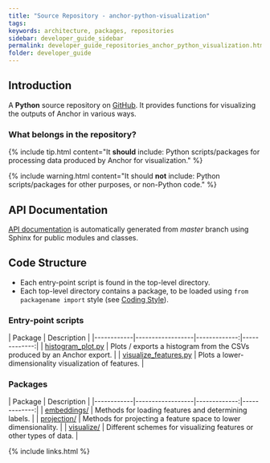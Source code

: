 ```yaml
---
title: "Source Repository - anchor-python-visualization"
tags:
keywords: architecture, packages, repositories
sidebar: developer_guide_sidebar
permalink: developer_guide_repositories_anchor_python_visualization.html
folder: developer_guide
---
```


## Introduction

A **Python** source repository on [GitHub](https://www.anchoranalysis.org/anchor-python-visualization/). It provides functions for visualizing the outputs of Anchor in various ways.

### What belongs in the repository?

{% include tip.html content="It **should** include: Python scripts/packages for processing data produced by Anchor for visualization." %}

{% include warning.html content="It should **not** include: Python scripts/packages for other purposes, or non-Python code." %}

## API Documentation

[API documentation](https://www.anchoranalysis.org/anchor-python-visualization/) is automatically generated from *master* branch using Sphinx for public modules and classes.

## Code Structure

- Each entry-point script is found in the top-level directory.
- Each top-level directory contains a package, to be loaded using `from packagename import` style (see [Coding Style](/developer_guide_architecture_coding_style.html#python)).

### Entry-point scripts

| Package | Description  |
|------------|------------------|-------------:|-------------:|
| [histogram_plot.py](https://github.com/anchoranalysis/anchor-python-visualization/blob/master/src/anchor_python_visualization/histogram_plot.py) | Plots / exports a histogram from the CSVs produced by an Anchor export. |
| [visualize_features.py](https://github.com/anchoranalysis/anchor-python-visualization/blob/master/src/anchor_python_visualization/visualize_features.py) | Plots a lower-dimensionality visualization of features. |

### Packages

| Package | Description  |
|------------|------------------|-------------:|-------------:|
| [embeddings/](https://github.com/anchoranalysis/anchor-python-visualization/tree/master/src/anchor_python_visualization/embeddings) | Methods for loading features and determining labels. |
| [projection/](https://github.com/anchoranalysis/anchor-python-visualization/tree/master/src/anchor_python_visualization/projection) | Methods for projecting a feature space to lower dimensionality. |
| [visualize/](https://github.com/anchoranalysis/anchor-python-visualization/tree/master/src/anchor_python_visualization/visualize) | Different schemes for visualizing features or other types of data. |

{% include links.html %}

